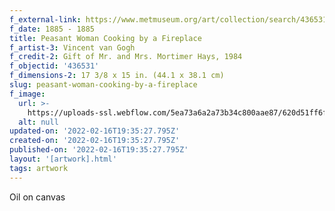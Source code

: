 ```yaml
---
f_external-link: https://www.metmuseum.org/art/collection/search/436531
f_date: 1885 - 1885
title: Peasant Woman Cooking by a Fireplace
f_artist-3: Vincent van Gogh
f_credit-2: Gift of Mr. and Mrs. Mortimer Hays, 1984
f_objectid: '436531'
f_dimensions-2: 17 3/8 x 15 in. (44.1 x 38.1 cm)
slug: peasant-woman-cooking-by-a-fireplace
f_image:
  url: >-
    https://uploads-ssl.webflow.com/5ea73a6a2a73b34c800aae87/620d51ff6fe76d1e983dc0e6_DT2163.jpeg
  alt: null
updated-on: '2022-02-16T19:35:27.795Z'
created-on: '2022-02-16T19:35:27.795Z'
published-on: '2022-02-16T19:35:27.795Z'
layout: '[artwork].html'
tags: artwork
---
```


Oil on canvas
